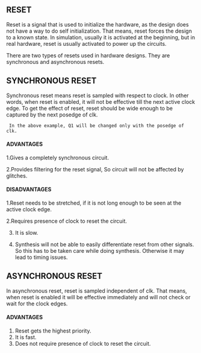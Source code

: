 <h2>RESET</h2>

Reset is a signal that is used to initialize the hardware, as the design does not have a way to do self initialization. That means, reset forces the design to a known state.
In simulation, usually it is activated at the beginning, but in real hardware, reset is usually activated to power up the circuits.

There are two types of resets used in hardware designs. They are synchronous and asynchronous resets.

<H2>SYNCHRONOUS RESET</H2>

Synchronous reset means reset is sampled with respect to clock. In other words, when reset is enabled, it will not be effective till the next active clock edge.
To get the effect of reset, reset should be wide enough to be captured by the next posedge of clk.
 
     In the above example, Q1 will be changed only with the posedge of clk.

<H4>ADVANTAGES</H4>
1.Gives a completely synchronous circuit.

2.Provides filtering for the reset signal, So circuit will not be affected by glitches.

<H4>DISADVANTAGES</H4>
1.Reset needs to be stretched, if it is not long enough to be seen at the active clock edge.

2.Requires presence of clock to reset the circuit.

3. It is slow.

4. Synthesis will not be able to easily differentiate reset from other signals. So this has to be taken care while doing synthesis. Otherwise it may lead to timing issues.


<h2>ASYNCHRONOUS RESET</h2>

In asynchronous reset, reset is sampled independent of clk. That means, when reset is enabled it will be effective immediately and will not check or wait for the clock edges.

<H4>ADVANTAGES</H4>

  1. Reset gets the highest priority.
  2. It is fast.
  3. Does not require presence of clock to reset the circuit.





